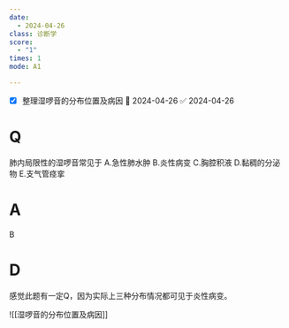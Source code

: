 ```yaml
---
date:
  - 2024-04-26
class: 诊断学
score:
  - "1"
times: 1
mode: A1

--- 
```

- [x] 整理湿啰音的分布位置及病因 📅 2024-04-26 ✅ 2024-04-26


# Q
肺内局限性的湿啰音常见于
A.急性肺水肿
B.炎性病变
C.胸腔积液
D.黏稠的分泌物
E.支气管痉挛

# A

B



# D
感觉此题有一定Q，因为实际上三种分布情况都可见于炎性病变。

![[湿啰音的分布位置及病因]]